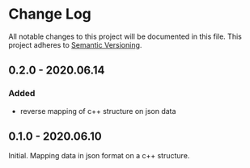 # Change Log
All notable changes to this project will be documented in this file. This project adheres to [Semantic Versioning](http://semver.org/).

## 0.2.0 - 2020.06.14

### Added
* reverse mapping of c++ structure on json data

## 0.1.0 - 2020.06.10

Initial. Mapping data in json format on a c++ structure.
